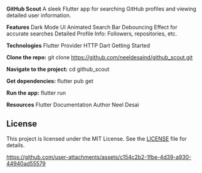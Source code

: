 **GitHub Scout**
A sleek Flutter app for searching GitHub profiles and viewing detailed user information.

**Features**
  Dark Mode UI
  Animated Search Bar
  Debouncing Effect for accurate searches
  Detailed Profile Info: Followers, repositories, etc.

**Technologies**
  Flutter
  Provider
  HTTP
  Dart
  Getting Started
  
**Clone the repo:**
git clone https://github.com/neeldesaind/github_scout.git

**Navigate to the project:**
cd github_scout

**Get dependencies:**
flutter pub get

**Run the app:**
flutter run

**Resources**
Flutter Documentation
Author
Neel Desai
## License

This project is licensed under the MIT License. See the [LICENSE](https://github.com/neeldesaind/GithubScout/blob/main/LICENSE) file for details.



https://github.com/user-attachments/assets/c154c2b2-1fbe-4d39-a930-44940ad55579

